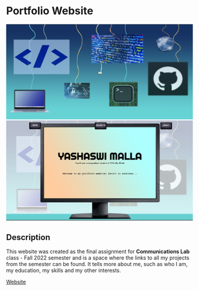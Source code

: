 # Portfolio Website

<img src="https://github.com/yashaswiim/portfolio/blob/main/assets/ss2.png" width="600">
<img src="https://github.com/yashaswiim/portfolio/blob/main/assets/ss1.png" width="600">

## Description
This website was created as the final assignment for **Communications Lab** class - Fall 2022 semester and is a space where the links to all my projects from the semester can be found. It tells more about me, such as who I am, my education, my skills and my other interests.

[Website](https://yashaswiim.github.io/portfolio/)
